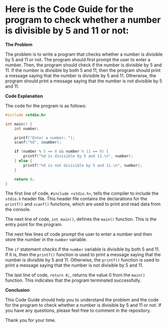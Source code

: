 # Here is the Code Guide for the program to check whether a number is divisible by 5 and 11 or not:

**The Problem**

The problem is to write a program that checks whether a number is divisible by 5 and 11 or not. The program should first prompt the user to enter a number. Then, the program should check if the number is divisible by 5 and 11. If the number is divisible by both 5 and 11, then the program should print a message saying that the number is divisible by 5 and 11. Otherwise, the program should print a message saying that the number is not divisible by 5 and 11.

**Code Explanation**

The code for the program is as follows:

```c
#include <stdio.h>

int main() {
    int number;

    printf("Enter a number: ");
    scanf("%d", &number);

    if (number % 5 == 0 && number % 11 == 0) {
        printf("%d is divisible by 5 and 11.\n", number);
    } else {
        printf("%d is not divisible by 5 and 11.\n", number);
    }

    return 0;
}
```

The first line of code, `#include <stdio.h>`, tells the compiler to include the `stdio.h` header file. This header file contains the declarations for the `printf()` and `scanf()` functions, which are used to print and read data from the console.

The next line of code, `int main()`, defines the `main()` function. This is the entry point for the program.

The next few lines of code prompt the user to enter a number and then store the number in the `number` variable.

The `if` statement checks if the `number` variable is divisible by both 5 and 11. If it is, then the `printf()` function is used to print a message saying that the number is divisible by 5 and 11. Otherwise, the `printf()` function is used to print a message saying that the number is not divisible by 5 and 11.

The last line of code, `return 0;`, returns the value 0 from the `main()` function. This indicates that the program terminated successfully.

**Conclusion**

This Code Guide should help you to understand the problem and the code for the program to check whether a number is divisible by 5 and 11 or not. If you have any questions, please feel free to comment in the repository.

Thank you for your time.